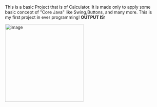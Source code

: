 This is a basic Project that is of Calculator. It is made only to apply some basic concept of "Core Java" like Swing,Buttons, and many more. This is my first project in ever programming!
**OUTPUT IS:**



<img width="257" alt="image" src="https://github.com/rashiaggarwal06/Mini-project/assets/146416686/59f9699e-8a41-4b83-96c2-79ad1b096641">
